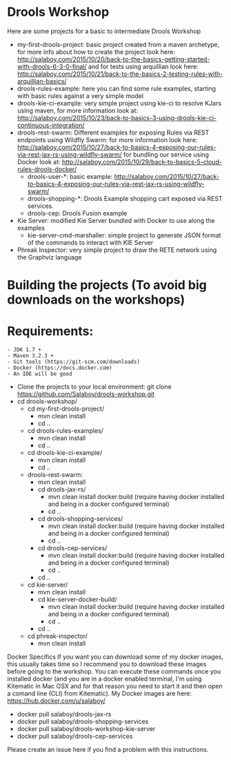 # Drools Workshop
Here are some projects for a basic to intermediate Drools Workshop

- my-first-drools-project: basic project created from a maven archetype, for more info about how to create the project look here: http://salaboy.com/2015/10/20/back-to-the-basics-getting-started-with-drools-6-3-0-final/ and for tests using arquillian look here: http://salaboy.com/2015/10/21/back-to-the-basics-2-testing-rules-with-arquillian-basics/
- drools-rules-example: here you can find some rule examples, starting with basic rules against a very simple model
- drools-kie-ci-example: very simple project using kie-ci to resolve KJars using maven, for more information look at: http://salaboy.com/2015/10/23/back-to-basics-3-using-drools-kie-ci-continuous-integration/
- drools-rest-swarm: Different examples for exposing Rules via REST endpoints using Wildfly Swarm: for more information look here: http://salaboy.com/2015/10/27/back-to-basics-4-exposing-our-rules-via-rest-jax-rs-using-wildfly-swarm/ for bundling our service using Docker look at: http://salaboy.com/2015/10/29/back-to-basics-5-cloud-rules-drools-docker/
  -   drools-user-*: basic example:  http://salaboy.com/2015/10/27/back-to-basics-4-exposing-our-rules-via-rest-jax-rs-using-wildfly-swarm/
  -   drools-shopping-*: Drools Example shopping cart exposed via REST services. 
  -   drools-cep: Drools Fusion example
- Kie Server: modified Kie Server bundled with Docker to use along the examples
  - kie-server-cmd-marshaller: simple project to generate JSON format of the commands to interact with KIE Server
- Phreak Inspector: very simple project to draw the RETE network using the Graphviz language


# Building the projects (To avoid big downloads on the workshops)
  # Requirements:
    - JDK 1.7 + 
    - Maven 3.2.3 + 
    - Git tools (https://git-scm.com/downloads)
    - Docker (https://docs.docker.com)
    - An IDE will be good

- Clone the projects to your local environment: git clone https://github.com/Salaboy/drools-workshop.git
- cd drools-workshop/
  - cd my-first-drools-project/
    - mvn clean install
    - cd ..
  - cd drools-rules-examples/
    - mvn clean install
    - cd ..
  - cd drools-kie-ci-example/
    - mvn clean install
    - cd ..
  - drools-rest-swarm:
    - mvn clean install
    - cd drools-jax-rs/
      - mvn clean install docker:build (require having docker installed and being in a docker configured terminal)
      - cd ..
    - cd drools-shopping-services/
      - mvn clean install docker:build (require having docker installed and being in a docker configured terminal)
      - cd ..
    - cd drools-cep-services/
      - mvn clean install docker:build (require having docker installed and being in a docker configured terminal)
      - cd .. 
    - cd ..
  - cd kie-server/
    - mvn clean install
    - cd kie-server-docker-build/
      - mvn clean install docker:build (require having docker installed and being in a docker configured terminal)
      - cd ..
    - cd ..
  - cd phreak-inspector/
    - mvn clean install

Docker Specifics
  If you want you can download some of my docker images, this usually takes time so I recommend you to download these images before going to the workshop. You can execute these commands once you installed docker (and you are in a docker enabled terminal, I'm using Kitematic in Mac OSX and for that reason you need to start it and then open a comand line (CLI) from Kitematic). My Docker images are here: https://hub.docker.com/u/salaboy/
  - docker pull salaboy/drools-jax-rs
  - docker pull salaboy/drools-shopping-services
  - docker pull salaboy/drools-workshop-kie-server
  - docker pull salaboy/drools-cep-services
  
Please create an issue here if you find a problem with this instructions. 
